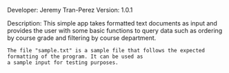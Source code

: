 Developer: Jeremy Tran-Perez
Version: 1.0.1

Description:
    This simple app takes formatted text documents as input and provides the user with some basic functions to query
    data such as ordering by course grade and filtering by course department.

    The file "sample.txt" is a sample file that follows the expected formatting of the program. It can be used as
    a sample input for testing purposes.



